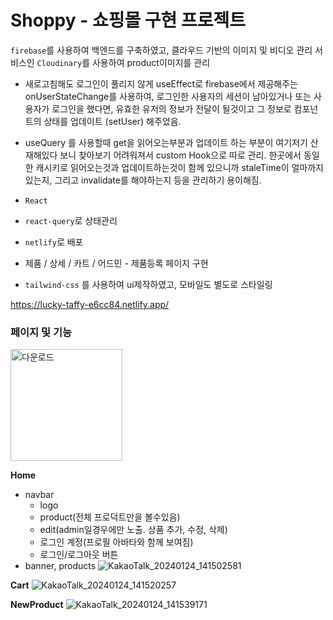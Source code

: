 # Shoppy - 쇼핑몰 구현 프로젝트

`firebase`를 사용하여 백엔드를 구축하였고, 클라우드 기반의 이미지 및 비디오 관리 서비스인 `Cloudinary`를 사용하여 product이미지를 관리

- 새로고침해도 로그인이 풀리지 않게 useEffect로  firebase에서 제공해주는 onUserStateChange를 사용하여, 로그인한 사용자의 세션이 남아있거나 또는 사용자가 로그인을 했다면, 유효한 유저의 정보가 전달이 될것이고 그 정보로 컴포넌트의 상태를 업데이트 (setUser)  해주었음.
- useQuery 를 사용할때 get을 읽어오는부분과 업데이트 하는 부분이 여기저기 산재해있다 보니 찾아보기 어려워져서  custom Hook으로 따로 관리. 한곳에서 동일한 캐시키로 읽어오는것과 업데이트하는것이 함께 있으니까 staleTime이 얼마까지 있는지, 그리고 invalidate를 해야하는지 등을 관리하기 용이해짐.

- `React`
- `react-query`로 상태관리
- `netlify`로 배포
- 제품 / 상세 / 카트 / 어드민 - 제품등록 페이지 구현
- `tailwind-css` 를 사용하여 ui제작하였고, 모바일도 별도로 스타일링


https://lucky-taffy-e6cc84.netlify.app/

### 페이지 및 기능

<img width="179" alt="다운로드" src="https://github.com/hyeonkyeong31/Shoppy/assets/78129949/f0c838e8-d67f-4db6-9abb-cc0c52208b8e">

**Home**

- navbar
    - logo
    - product(전체 프로덕트만을 볼수있음)
    - edit(admin일경우에만 노출. 상품 추가, 수정, 삭제)
    - 로그인 계정(프로필 아바타와 함께 보여짐)
    - 로그인/로그아웃 버튼
- banner, products
![KakaoTalk_20240124_141502581](https://github.com/hyeonkyeong31/Shoppy/assets/78129949/bebe8d75-43a8-434c-b161-90e81ecc16df)


**Cart**
![KakaoTalk_20240124_141520257](https://github.com/hyeonkyeong31/Shoppy/assets/78129949/9033b662-283d-46b1-b507-2cf285189888)


**NewProduct**
![KakaoTalk_20240124_141539171](https://github.com/hyeonkyeong31/Shoppy/assets/78129949/9224915e-a264-462a-b1c4-3875440ac546)


